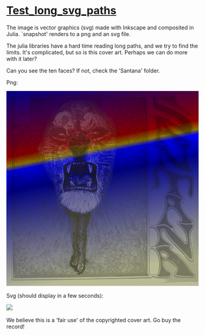 # [Test_long_svg_paths](https://github.com/hustf/infinite_source/raw/main/test_long_svg_paths.jl)

The image is vector graphics (svg) made with Inkscape and composited in Julia. `snapshot' renders to a png and an svg file.

The julia libraries have a hard time reading long paths, and we try to find the limits. It's complicated, but so is this cover art. Perhaps we can do more with it later? 

Can you see the ten faces? If not, check the 'Santana' folder.

Png:

<img src="https://github.com/hustf/infinite_source/raw/main/75.png">


Svg (should display in a few seconds):

<img src="https://github.com/hustf/infinite_source/raw/main/75.svg">


We believe this is a 'fair use' of the copyrighted cover art. Go buy the record!